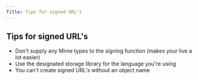 ```yaml
---
Title: Tips for signed URL's
---
```


## Tips for signed URL's

- Don't supply any Mime types to the signing function (makes your live a lot easier)
- Use the designated storage library for the language you're using
- You can't create signed URL's without an object name